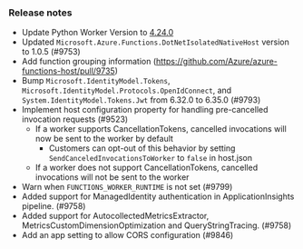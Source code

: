### Release notes

<!-- Please add your release notes in the following format:
- My change description (#PR)
-->
- Update Python Worker Version to [4.24.0](https://github.com/Azure/azure-functions-python-worker/releases/tag/4.24.0)
- Updated `Microsoft.Azure.Functions.DotNetIsolatedNativeHost` version to 1.0.5 (#9753)
- Add function grouping information (https://github.com/Azure/azure-functions-host/pull/9735)
- Bump `Microsoft.IdentityModel.Tokens`, `Microsoft.IdentityModel.Protocols.OpenIdConnect`, and
  `System.IdentityModel.Tokens.Jwt` from 6.32.0 to 6.35.0 (#9793)
- Implement host configuration property for handling pre-cancelled invocation requests (#9523)
  - If a worker supports CancellationTokens, cancelled invocations will now be sent to the worker by default
    - Customers can opt-out of this behavior by setting `SendCanceledInvocationsToWorker` to `false` in host.json
  - If a worker does not support CancellationTokens, cancelled invocations will not be sent to the worker
- Warn when `FUNCTIONS_WORKER_RUNTIME` is not set (#9799)
- Added support for ManagedIdentity authentication in ApplicationInsights pipeline. (#9758)
- Added support for AutocollectedMetricsExtractor, MetricsCustomDimensionOptimization and QueryStringTracing. (#9758)
- Add an app setting to allow CORS configuration (#9846)
